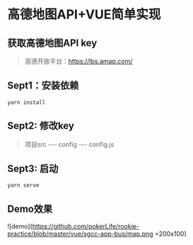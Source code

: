 # 高德地图API+VUE简单实现

## 获取高德地图API key 
> 高德开放平台：https://lbs.amap.com/

## Sept1：安装依赖
```
yarn install
```
## Sept2: 修改key
> 项目src --- config --- config.js
## Sept3: 启动
```
yarn serve
```
## Demo效果
![demo](https://github.com/pokerLife/rookie-practice/blob/master/vue/sgcc-app-bus/map.png =200x100)

